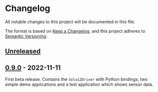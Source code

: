 # Changelog
All notable changes to this project will be documented in this file.

The format is based on [Keep a Changelog](https://keepachangelog.com/en/1.0.0/),
and this project adheres to [Semantic Versioning](https://semver.org/spec/v2.0.0.html).

## [Unreleased]

## [0.9.0] - 2022-11-11

First beta release.  Contains the `Solo12Driver` with Python bindings, two
simple demo applications and a test application which shows sensor data.



[Unreleased]: https://github.com/open-dynamic-robot-initiative/robot_interfaces_solo/compare/v0.9.0...HEAD
[0.9.0]: https://github.com/open-dynamic-robot-initiative/robot_interfaces_solo/releases/tag/v0.9.0
